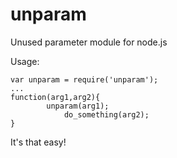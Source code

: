 unparam
=======

Unused parameter module for node.js

Usage:
```
var unparam = require('unparam');
...
function(arg1,arg2){
        unparam(arg1);
            do_something(arg2);
}
```
It's that easy!
